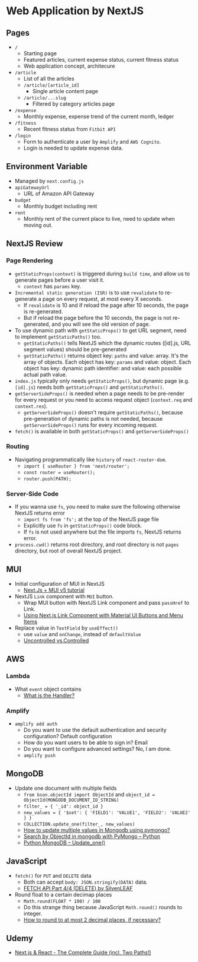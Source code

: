 # Web Application by NextJS

## Pages

- `/`
  - Starting page
  - Featured articles, current expense status, current fitness status
  - Web application concept, architecure
- `/article`
  - List of all the articles
  - `/article/[article_id]`
    - Single article content page
  - `/article/...slug`
    - Filtered by category articles page
- `/expense`
  - Monthly expense, expense trend of the current month, ledger
- `/fitness`
  - Recent fitness status from `Fitbit API`
- `/login`
  - Form to authenticate a user by `Amplify` and `AWS Cognito`.
  - Login is needed to update expense data.

## Environment Variable

- Managed by `next.config.js`
- `apiGatewayUrl`
  - URL of Amazon API Gateway
- `budget`
  - Monthly budget including rent
- `rent`
  - Monthly rent of the current place to live, need to update when moving out.

## NextJS Review

### Page Rendering

- `getStaticProps(context)` is triggered during `build time`, and allow us to generate pages before a user visit it.
  - `context` has `params` key.
- `Incremental static generation (ISR)` is to use `revalidate` to re-generate a page on every request, at most every X seconds.
  - If `revalidate` is 10 and if reload the page after 10 seconds, the page is re-generated.
  - But if reload the page before the 10 seconds, the page is not re-generated, and you will see the old version of page.
- To use dynamic path with `getStaticProps()` to get URL segment, need to implement `getStaticPaths()` too.
  - `getStaticPaths()` tells NextJS which the dynamic routes ([id].js, URL segment values) should be pre-generated
  - `getStaticPaths()` returns object key: `paths` and value: array. It's the array of objects. Each object has key: `params` and value: object. Each object has key: dynamic path identifier: and value: each possible actual path value.
- `index.js` typically only needs `getStaticProps()`, but dynamic page (e.g. `[id].js`) needs both `getStaticProps()` and `getStaticPaths()`.
- `getServerSideProps()` is needed when a page needs to be pre-render for every request or you need to access request object (`context.req` and `context.res`).
  - `getServerSideProps()` doesn't require `getStaticPaths()`, because pre-generation of dynamic paths is not needed, because `getServerSideProps()` runs for every incoming request.
- `fetch()` is available in both `getStaticProps()` and `getServerSideProps()`

### Routing

- Navigating programmatically like `history` of `react-router-dom`.
  - `import { useRouter } from 'next/router';`
  - `const router = useRouter();`
  - `router.push(PATH);`

### Server-Side Code

- If you wanna use `fs`, you need to make sure the following otherwise NextJS returns error
  - `import fs from 'fs';` at the top of the NextJS page file
  - Explicitly use `fs` in `getStaticProps()` code block.
  - If `fs` is not used anywhere but the file imports `fs`, NextJS returns error.
- `process.cwd()` returns root directory, and root directory is not `pages` directory, but root of overall NextJS project.

## MUI

- Initial configuration of MUI in NextJS
  - [Next.Js + MUI v5 tutorial](https://dev.to/hajhosein/nextjs-mui-v5-tutorial-2k35)
- NextJS `Link` component with `MUI` button.
  - Wrap MUI button with NextJS Link component and pass `passHref` to Link.
  - [Using Next.js Link Component with Material UI Buttons and Menu Items](https://dev.to/ivandotv/using-next-js-link-component-with-material-ui-buttons-and-menu-items-3m6a)
- Replace value in `TextField` by `useEffect()`
  - use `value` and `onChange`, instead of `defaultValue`
  - [Uncontrolled vs.Controlled](https://mui.com/components/text-fields/#uncontrolled-vs-controlled)

## AWS

### Lambda

- What `event` object contains
  - [What is the Handler?](https://aws-lambda-for-python-developers.readthedocs.io/en/latest/02_event_and_context/)

### Amplify

- `amplify add auth`
  - Do you want to use the default authentication and security configuration? Default configuration
  - How do you want users to be able to sign in? Email
  - Do you want to configure advanced settings? No, I am done.
  - `amplify push`

## MongoDB

- Update one document with multiple fields
  - `from bson.objectId import ObjectId` and `object_id = ObjectId(MONGODB_DOCUMENT_ID_STRING)`
  - `filter_ = { '_id': object_id }`
  - `new_values = { '$set': { 'FIELD1': 'VALUE1', 'FIELD2': 'VALUE2' } }`
  - `COLLECTION.update_one(filter_, new_values)`
  - [How to update multiple values in Mongodb using pymongo?](https://stackoverflow.com/questions/22447652/how-to-update-multiple-values-in-mongodb-using-pymongo)
  - [Search by ObjectId in mongodb with PyMongo – Python](https://www.geeksforgeeks.org/search-by-objectid-in-mongodb-with-pymongo-python/)
  - [Python MongoDB – Update_one()](https://www.geeksforgeeks.org/python-mongodb-update_one/)

## JavaScript

- `fetch()` for `PUT` and `DELETE` data
  - Both can accept `body: JSON.stringify(DATA)` data.
  - [FETCH API Part 4/4 (DELETE) by SilvenLEAF](https://dev.to/silvenleaf/fetch-api-easiest-explanation-part-4-4-delete-by-silvenleaf-4376)
- Round float to a certain decimap places
  - `Math.round(FLOAT * 100) / 100`
  - Do this strange thing because JavaScript `Math.round()` rounds to integer.
  - [How to round to at most 2 decimal places, if necessary?](https://stackoverflow.com/questions/11832914/how-to-round-to-at-most-2-decimal-places-if-necessary)

## Udemy

- [Next.js & React - The Complete Guide (incl. Two Paths!)](https://www.udemy.com/course/nextjs-react-the-complete-guide/)